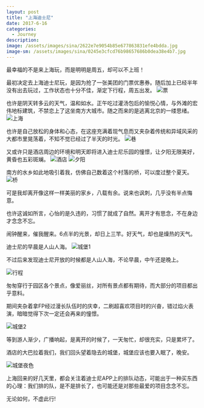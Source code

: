 ```yaml
---
layout: post
title: "上海迪士尼"
date: 2017-6-16
categories:
  - Journey
description: 
image: /assets/images/sina/2622e7e9054b85e677863831efe4bdda.jpg
image-sm: /assets/images/sina/0245e3cfcd76b98657686b0dea38e4b7.jpg
---
```

最幸福的不是来上海玩，而是明明是周五，却可以不上班！

最初决定去上海迪士尼玩，是因为抢了一张美团的门票优惠券。随后加上已经半年没有出去玩过，工作状态也十分不佳，渐定下行程，周五出发。
![票](/assets/images/sina/91e670a290d0e5af93fab0e896cf2e85.jpg)

也许是阴天转多云的天气，温和如水。正午吃过灌汤包后的愉悦心情，与外滩的宏伟地标建筑，不禁恋上了这坐南方大城市。随之而来的是逃离北京的一缕思绪。
![上海](/assets/images/sina/fd93bf35868bdf65b7d5af0a241fa9b7.jpg)

也许是自己放松的身体和心态，在这座充满着现气息而又夹杂着传统和异域风采的大都市里晃荡着，不知不觉已经过了半天的时光。
![巷](/assets/images/sina/73fb0337fc91cd799003857dee9841a0.jpg)

又或许只是酒店周边的环境和明天即将进入迪士尼乐园的憧憬，让夕阳无限美好，黄昏也五彩斑斓。
![酒店](/assets/images/sina/88b00f1e651efef63a30b710e719fa14.jpg)
![夕阳](/assets/images/sina/e8639f91af2134ab92764ff62849b35b.jpg)

南方的水乡如此地吸引着我，仿佛自己数着这个村落的桥，可以度过整个夏天。
![桥](/assets/images/sina/6f9edb3192df494b59ec25c553cbc0eb.jpg)

可是我却离开像这样一样美丽的家乡，八载有余。说来也讽刺，几乎没有半点悔意。

也许这诚如所言，心怡的是久违的，习惯了就成了自然。离开才有思念，不在身边才念念不忘。

闹钟醒来，催我醒来。6点半的光景，却日上三竿。好天气，却也是燥热的天气。

迪士尼的早晨是人山人海。
![城堡1](/assets/images/sina/d689cbe8ff3516979db56c029e96ea7c.jpg)

不过后来发现迪士尼开放的时候都是人山人海，不论早晨，中午还是晚上。

![行程](/assets/images/sina/411a2419402bcf14a6264053739ad091.jpg)

匆匆穿行于园区各个景点，像爱丽丝，对所有景点都有期待，而大部分的项目都出乎意料。

期间夹杂着拿FP经过漫长队伍时的庆幸，二刷超喜欢项目时的兴奋，错过焰火表演，暗暗觉得下次一定还会再来的憧憬。

![城堡2](/assets/images/sina/d27e42442ca9fbf1d625dd5abb6bc864.jpg)

等到游人渐少，广播响起，是离开的时候了，一天匆忙，却很充实，只是累坏了。

酒店的大巴拉着我们，我们回头望着隐去的城堡，城堡应该也要入眠了，晚安。

![城堡夜色](/assets/images/sina/2622e7e9054b85e677863831efe4bdda.jpg)

上海回来的好几天里，都会关注着迪士尼APP上的排队动态，可能出于一种买东西的心理：我们排的队，是不是排长了，也可能还是对那些最爱的项目念念不忘。

无论如何，不虚此行!
